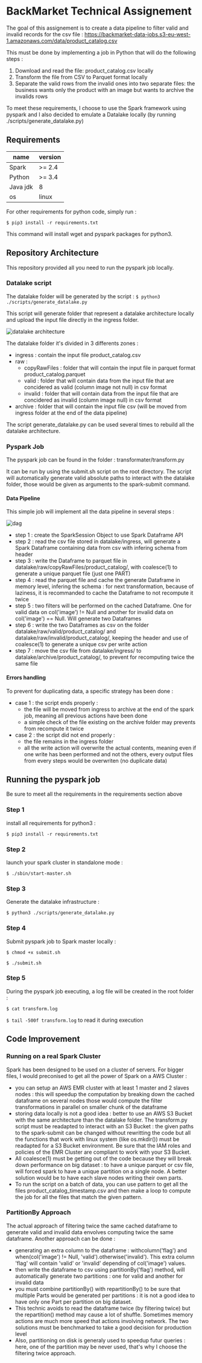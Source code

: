 # BackMarket Technical Assignement

The goal of this assignement is to create a data pipeline to filter valid and invalid records for the csv file :
 https://backmarket-data-jobs.s3-eu-west-1.amazonaws.com/data/product_catalog.csv

This must be done by implementing a job in Python that will do the following steps :
1. Download and read the file: product_catalog.csv locally
2. Transform the file from CSV to Parquet format locally
3. Separate the valid rows from the invalid ones into two separate files: the business wants only the product with an image but wants to archive the invalids rows

To meet these requirements, I choose to use the Spark framework using pyspark and I also decided to emulate a Datalake locally (by running ./scripts/generate_datalake.py)


## Requirements

name  | version
------------- | -------------
Spark  | >= 2.4
Python  | >= 3.4
Java jdk | 8
os | linux


For other requirements for python code, simply run :

`$ pip3 install -r requirements.txt`

This command will install wget and pyspark packages for python3.


## Repository Architecture

This repository provided all you need to run the pyspark job locally.

### Datalake script

The datalake folder will be generated by the script :
`$ python3 ./scripts/generate_datalake.py`

This script will generate folder that represent a datalake architecture locally and upload the input file directly in the ingress folder.

![datalake architecture](https://github.com/KarineAkninTech/BackMarketTest/blob/dev/images/datalake-architecture.jpg)

The datalake folder it's divided in 3 differents zones :
- ingress : contain the input file product_catalog.csv
- raw :
  - copyRawFiles : folder that will contain the input file in parquet format product_catalog.parquet
  - valid : folder that will contain data from the input file that are concidered as valid (column image not null) in csv format
  - invalid : folder that will contain data from the input file that are concidered as invalid (column image null) in csv format
- archive : folder that will contain the input file csv (will be moved from ingress folder at the end of the data pipeline)

The script generate_datalake.py can be used several times to rebuild all the datalake architecture.


### Pyspark Job
The pyspark job can be found in the folder : transformater/transform.py

It can be run by using the submit.sh script on the root directory. The script will automatically generate valid absolute paths to interact
with the datalake folder, those would be given as arguments to the spark-submit command.

#### Data Pipeline
This simple job will implement all the data pipeline in several steps :

![dag](https://github.com/KarineAkninTech/BackMarketTest/blob/dev/images/DAG.jpg)

- step 1 : create the SparkSession Object to use Spark Dataframe API
- step 2 : read the csv file stored in datalake/ingress, will generate a Spark Dataframe containing data from csv with infering schema from header
- step 3 : write the Dataframe to parquet file in datalake/raw/copyRawFiles/product_catalog/, with coalesce(1) to generate a unique parquet file (just one PART)
- step 4 : read the parquet file and cache the generate Dataframe in memory level, infering the schema : for next transformation, because of laziness, it is recommanded to cache the Dataframe to not recompute it twice
- step 5 : two filters will be performed on the cached Dataframe. One for valid data on col('image') != Null and another for invalid data on col('image') == Null. Will generate two Dataframes
- step 6 : write the two Dataframes as csv on the folder datalake/raw/valid/product_catalog/ and datalake/raw/invalid/product_catalog/, keeping the header and use of coalesce(1) to generate a unique csv per write action
- step 7 : move the csv file from datalake/ingress/ to datalake/archive/product_catalog/, to prevent for recomputing twice the same file


#### Errors handling

To prevent for duplicating data, a specific strategy has been done :
- case 1 : the script ends properly :
  - the file will be moved from ingress to archive at the end of the spark job, meaning all previous actions have been done
  - a simple check of the file existing on the archive folder may prevents from recompute it twice
- case 2 : the script did not end properly :
  - the file remains in the ingress folder
  - all the write action will overwrite the actual contents, meaning even if one write has been performed and not the others, every output files from every steps would be overwriten (no duplicate data)


## Running the pyspark job

Be sure to meet all the requirements in the requirements section above

### Step 1
install all requirements for python3 :

`$ pip3 install -r requirements.txt`


### Step 2
launch your spark cluster in standalone mode :

`$ ./sbin/start-master.sh`

### Step 3
Generate the datalake infrastructure :

`$ python3 ./scripts/generate_datalake.py`


### Step 4
Submit pyspark job to Spark master locally :

`$ chmod +x submit.sh`

`$ ./submit.sh`

### Step 5
During the pyspark job executing, a log file will be created in the root folder :

`$ cat transform.log`

`$ tail -500f transform.log` to read it during execution


## Code Improvement

### Running on a real Spark Cluster

Spark has been designed to be used on a cluster of servers. For bigger files, I would preconised to get all the power of Spark on a AWS Cluster :
- you can setup an AWS EMR cluster with at least 1 master and 2 slaves nodes : this will speedup the computation by breaking down the cached dataframe on several nodes those would compute the filter transformations in parallel on smaller chunk of the dataframe
- storing data locally is not a good idea : better to use an AWS S3 Bucket with the same architecture than the datalake folder. The transform.py script must be readapted to interact with an S3 Bucket : the given paths to the spark-submit can be changed without rewritting the code but all the functions that work with linux system (like os.mkdir()) must be readapted for a S3 Bucket environment. Be sure that the IAM roles and policies of the EMR Cluster are compliant to work with your S3 Bucket.
- All coalesce(1) must be getting out of the code because they will break down performance on big dataset : to have a unique parquet or csv file, will forced spark to have a unique partition on a single node. A better solution would be to have each slave nodes writing their own parts.
- To run the script on a batch of data, you can use pattern to get all the files product_catalog_timestamp.csv and then make a loop to compute the job for all the files that match the given pattern.


### PartitionBy Approach

The actual approach of filtering twice the same cached dataframe to generate valid and invalid data envolves computing twice the same dataframe. Another approach can be done :
- generating an extra column to the dataframe : withcolumn('flag') and when(col('image') != Null, 'valid').otherwise('invalid'). This extra column 'flag' will contain 'valid' or 'invalid' depending of col('image') values.
- then write the dataframe to csv using partitionBy('flag') method, will automatically generate two partitions : one for valid and another for invalid data
- you must combine partitionBy() with repartitionBy() to be sure that multiple Parts would be generated per partitions : it is not a good idea to have only one Part per partition on big dataset.
- This technic avoids to read the dataframe twice (by filtering twice) but the repartition() method may cause a lot of shuffle. Sometimes memory actions are much more speed that actions involving network. The two solutions must be benchmarked to take a good decision for production level
- Also, partitioning on disk is generaly used to speedup futur queries : here, one of the partition may be never used, that's why I choose the filtering twice approach.